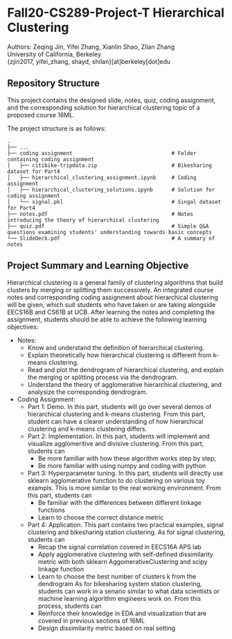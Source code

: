 # Fall20-CS289-Project-T   Hierarchical Clustering
Authors: Zeqing Jin, Yifei Zhang, Xianlin Shao, Zilan Zhang  
University of California, Berkeley   
{zjin2017, yifei_zhang, shayd, shilan}[at]berkeley[dot]edu   

## Repository Structure

This project contains the designed slide, notes, quiz, coding assignment, and the corresponding solution for hierarchical clustering topic of a proposed course 16ML.

The project structure is as follows:

    .
    ├── ...
    ├── coding assignment                                # Folder containing coding assignment
    │   ├── citibike-tripdata.zip                        # Bikesharing dataset for Part4
    │   ├── hierarchical_clustering_assignment.ipynb     # Coding assignment
    │   ├── hierarchical_clustering_solutions.ipynb      # Solution for coding assignment
    │   └── signal.pkl                                   # Singal dataset for Part4
    ├── notes.pdf                                        # Notes introducing the theory of hierarchical clustering
    ├── quiz.pdf                                         # Simple Q&A questions examining students' understanding towards basic concepts
    └── SlideDeck.pdf                                    # A summary of notes

## Project Summary and Learning Objective
Hierarchical clustering is a general family of clustering algorithms that build clusters by merging or splitting them successively. An integrated course notes and corresponding coding assignment about hierarchical clustering will be given, which suit students who have taken or are taking alongside EECS16B and CS61B at UCB. After learning the notes and completing the assignment, students should be able to achieve the following learning objectives:
- Notes:
	-  Know and understand the definition of hierarchical clustering.
	-  Explain theoretically how hierarchical clustering is different from k-means clustering.
	- Read and plot the dendrogram of hierarchical clustering, and explain the merging or splitting process via the dendrogram.
	- Understand the theory of agglomerative hierarchical clustering, and analysize the corresponding dendrogram.
-  Coding Assignment:
	- Part 1: Demo. In this part, students will go over several demos of hierarchical clustering and k-means clustering. From this part, student can have a clearer understanding of how hierarchical clustering and k-means clustering differs. 
	- Part 2: Implementation. In this part, students will implement and visualize agglomeritive and divisive clustering. From this part, students can 
		- Be more familiar with how these algorithm works step by step; 
		- Be more familiar with using numpy and coding with python
	- Part 3: Hyperparameter tuning. In this part, students will directly use sklearn agglomerative function to do clustering on various toy exampls. This is more similar to the real working environment. From this part, students can
		- Be familiar with the differences between different linkage functions
		- Learn to choose the correct distance metric
	- Part 4: Application. This part contains two practical examples, signal clustering and bikesharing station clustering. As for signal clustering, students can
		- Recap the signal correlation covered in EECS16A APS lab
		- Apply agglomerative clustering with self-defined dissimilarity metric with both sklearn AggomerativeClustering and scipy linkage function
		- Learn to choose the best number of clusters k from the dendrogram
	  As for bikesharing system station clustering, students can work in a senario similar to what data scientists or machine learning algorithm engineers work on. From this process, students can
		- Reinforce their knowledge in EDA and visualization that are covered in previous sections of 16ML
		- Design dissimilarity metric based on real setting
